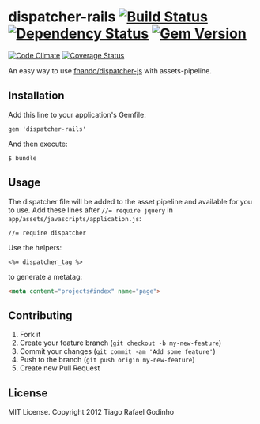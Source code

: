 # dispatcher-rails [![Build Status](https://travis-ci.org/tiagogodinho/dispatcher-rails.png?branch=master)](https://travis-ci.org/tiagogodinho/dispatcher-rails) [![Dependency Status](https://gemnasium.com/tiagogodinho/dispatcher-rails.png)](https://gemnasium.com/tiagogodinho/dispatcher-rails) [![Gem Version](https://badge.fury.io/rb/dispatcher-rails.png)](http://badge.fury.io/rb/dispatcher-rails)

[![Code Climate](https://codeclimate.com/github/tiagogodinho/dispatcher-rails.png)](https://codeclimate.com/github/tiagogodinho/dispatcher-rails) [![Coverage Status](https://coveralls.io/repos/tiagogodinho/dispatcher-rails/badge.png)](https://coveralls.io/r/tiagogodinho/dispatcher-rails)

An easy way to use [fnando/dispatcher-js](https://github.com/fnando/dispatcher-js) with assets-pipeline.

## Installation

Add this line to your application's Gemfile:

    gem 'dispatcher-rails'

And then execute:

    $ bundle

## Usage

The dispatcher file will be added to the asset pipeline and available for you to use. Add these lines after `//= require jquery` in `app/assets/javascripts/application.js`:

```
//= require dispatcher
```

Use the helpers:

``` erb
<%= dispatcher_tag %>
```

to generate a metatag:

``` html
<meta content="projects#index" name="page">
```

## Contributing

1. Fork it
2. Create your feature branch (`git checkout -b my-new-feature`)
3. Commit your changes (`git commit -am 'Add some feature'`)
4. Push to the branch (`git push origin my-new-feature`)
5. Create new Pull Request

## License

MIT License. Copyright 2012 Tiago Rafael Godinho
